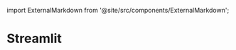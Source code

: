 import ExternalMarkdown from '@site/src/components/ExternalMarkdown';

# Streamlit

<ExternalMarkdown
  url="https://raw.githubusercontent.com/XpressAI/xai-streamlit/main/README.md"
  placeholder="Content is unavailable or the specified section is not found."
/>
